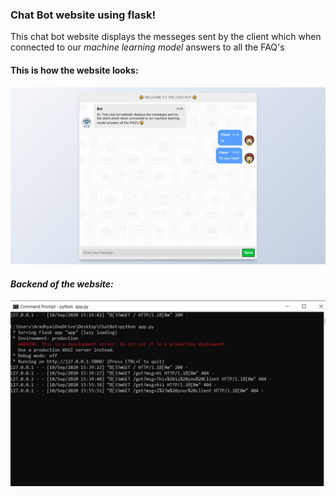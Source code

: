 ### Chat Bot website using flask!
This chat bot website displays the messeges sent by the client which when connected to our *machine learning model* answers to all the FAQ's
#### This is how the website looks:
![Image of the website](https://github.com/aradhyxsingh/Chat-Bot-Website-Using-Flask/blob/master/Images/image1.jpg)

#### *Backend of the website:*
![Image of the website](https://github.com/aradhyxsingh/Chat-Bot-Website-Using-Flask/blob/master/Images/image2.JPG)
